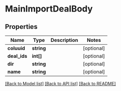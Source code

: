 # MainImportDealBody

## Properties
Name | Type | Description | Notes
------------ | ------------- | ------------- | -------------
**coluuid** | **string** |  | [optional] 
**deal_ids** | **int[]** |  | [optional] 
**dir** | **string** |  | [optional] 
**name** | **string** |  | [optional] 

[[Back to Model list]](../../README.md#documentation-for-models) [[Back to API list]](../../README.md#documentation-for-api-endpoints) [[Back to README]](../../README.md)

